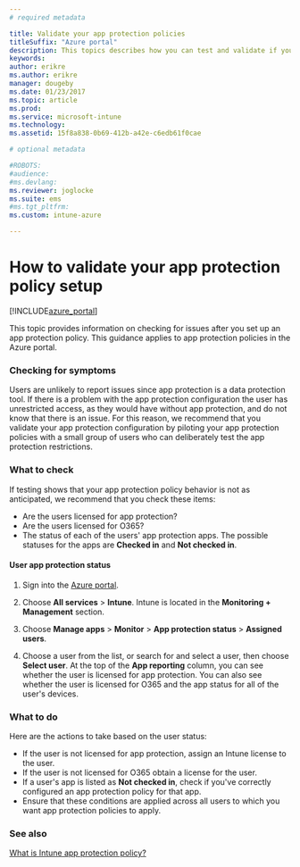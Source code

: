 ```yaml
---
# required metadata

title: Validate your app protection policies
titleSuffix: "Azure portal"
description: This topics describes how you can test and validate if your app protection policy is set up correctly and working as expected."
keywords:
author: erikre
ms.author: erikre
manager: dougeby
ms.date: 01/23/2017
ms.topic: article
ms.prod:
ms.service: microsoft-intune
ms.technology:
ms.assetid: 15f8a838-0b69-412b-a42e-c6edb61f0cae

# optional metadata

#ROBOTS:
#audience:
#ms.devlang:
ms.reviewer: joglocke
ms.suite: ems
#ms.tgt_pltfrm:
ms.custom: intune-azure

---
```


# How to validate your app protection policy setup

[!INCLUDE[azure_portal](./includes/azure_portal.md)]


This topic provides information on checking for issues after you set up an app protection policy. This guidance applies to app protection policies in the Azure portal.

### Checking for symptoms
Users are unlikely to report issues since app protection is a data protection tool. If there is a problem with the app protection configuration the user has unrestricted access, as they would have without app protection, and do not know that there is an issue. For this reason, we recommend that you validate your app protection configuration by piloting your app protection policies with a small group of users who can deliberately test the app protection restrictions.


### What to check

If testing shows that your app protection policy behavior is not as anticipated, we recommend that you check these items:

- Are the users licensed for app protection?
- Are the users licensed for O365?
- The status of each of the users' app protection apps. The possible statuses for the apps are **Checked in** and **Not checked in**.

#### User app protection status
1. Sign into the [Azure portal](https://portal.azure.com).
2. Choose **All services** > **Intune**. Intune is located in the **Monitoring + Management** section.
1. Choose **Manage apps** > **Monitor** >  **App protection status** > **Assigned users**.

2. Choose a user from the list, or search for and select a user, then choose **Select user**. At the top of the **App reporting** column, you can see whether the user is licensed for app protection. You can also see whether the user is licensed for O365 and the app status for all of the user's devices.



### What to do
Here are the actions to take based on the user status:

- If the user is not licensed for app protection, assign an Intune license to the user.
- If the user is not licensed for O365 obtain a license for the user.
- If a user's app is listed as **Not checked in**, check if you've correctly configured an app protection policy for that app.
- Ensure that these conditions are applied across all users to which you want app protection policies to apply.

### See also

[What is Intune app protection policy?](app-protection-policies.md)
